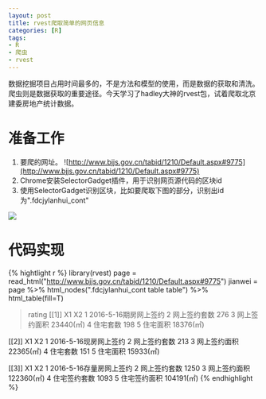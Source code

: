 ```yaml
---
layout: post
title: rvest爬取简单的网页信息
categories: [R]
tags:
- R
- 爬虫
- rvest
---
```


数据挖掘项目占用时间最多的，不是方法和模型的使用，而是数据的获取和清洗。爬虫则是数据获取的重要途径。今天学习了hadley大神的rvest包，试着爬取北京建委房地产统计数据。

# 准备工作

1. 要爬的网址。 ![http://www.bjjs.gov.cn/tabid/1210/Default.aspx#9775](http://www.bjjs.gov.cn/tabid/1210/Default.aspx#9775)
2. Chrome安装SelectorGadget插件，用于识别网页源代码的区块id
3. 使用SelectorGadget识别区块，比如要爬取下图的部分，识别出id为".fdcjylanhui_cont"

![](https://raw.githubusercontent.com/lixinyao/lixinyao.github.io/master/pictures/2016/jianwei.png)

# 代码实现

{% hightlight r %}
library(rvest)
page = read_html("http://www.bjjs.gov.cn/tabid/1210/Default.aspx#9775")
jianwei = page %>% html_nodes(".fdcjylanhui_cont table table") %>% html_table(fill=T)
> rating
[[1]]
                     X1        X2
1 2016-5-16期房网上签约      <NA>
2          网上签约套数       276
3          网上签约面积 23440(㎡)
4              住宅套数       198
5              住宅面积 18376(㎡)

[[2]]
                     X1        X2
1 2016-5-16现房网上签约      <NA>
2          网上签约套数       213
3          网上签约面积 22365(㎡)
4              住宅套数       151
5              住宅面积 15933(㎡)

[[3]]
                       X1         X2
1 2016-5-16存量房网上签约       <NA>
2            网上签约套数       1250
3            网上签约面积 122360(㎡)
4            住宅签约套数       1093
5            住宅签约面积 104191(㎡)
{% endhighlight %}
